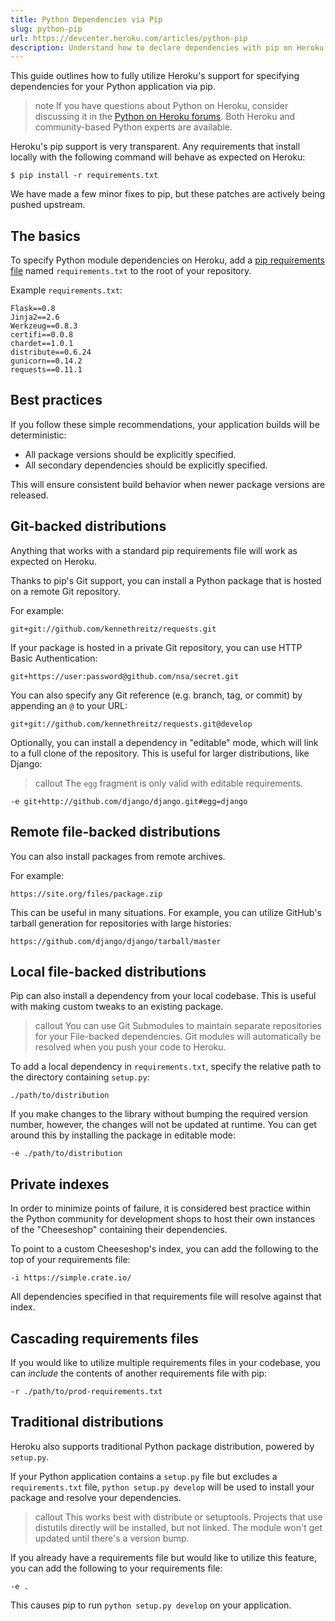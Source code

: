 ```yaml
---
title: Python Dependencies via Pip
slug: python-pip
url: https://devcenter.heroku.com/articles/python-pip
description: Understand how to declare dependencies with pip on Heroku.
---
```


This guide outlines how to fully utilize Heroku's support for specifying dependencies for your Python application via pip.

> note
> If you have questions about Python on Heroku, consider discussing it in the [Python on Heroku forums](https://discussion.heroku.com/category/python). Both Heroku and community-based Python experts are available.

Heroku's pip support is very transparent. Any requirements that install locally with the following command will behave as expected on Heroku:

```term
$ pip install -r requirements.txt
```

We have made a few minor fixes to pip, but these patches are actively being pushed upstream.

## The basics

To specify Python module dependencies on Heroku, add a [pip requirements file](http://www.pip-installer.org/en/latest/cookbook.html#requirements-files) named `requirements.txt` to the root of your repository.

Example `requirements.txt`:

```
Flask==0.8
Jinja2==2.6
Werkzeug==0.8.3
certifi==0.0.8
chardet==1.0.1
distribute==0.6.24
gunicorn==0.14.2
requests==0.11.1
```

## Best practices

If you follow these simple recommendations, your application builds will be deterministic:

- All package versions should be explicitly specified.
- All secondary dependencies should be explicitly specified.

This will ensure consistent build behavior when newer package versions are released.

## Git-backed distributions

Anything that works with a standard pip requirements file will work as expected on Heroku.

Thanks to pip's Git support, you can install a Python package that is hosted on a remote Git repository. 

For example:

```
git+git://github.com/kennethreitz/requests.git
```

If your package is hosted in a private Git repository, you can use HTTP Basic Authentication:

```
git+https://user:password@github.com/nsa/secret.git
```

You can also specify any Git reference (e.g. branch, tag, or commit) by appending an `@` to your URL:

```
git+git://github.com/kennethreitz/requests.git@develop
```

Optionally, you can install a dependency in "editable" mode, which will link to a full clone of the repository. This is useful for larger distributions, like Django:

> callout
> The `egg` fragment is only valid with editable requirements.

```
-e git+http://github.com/django/django.git#egg=django
```
 
## Remote file-backed distributions

You can also install packages from remote archives. 

For example:

```
https://site.org/files/package.zip
```

This can be useful in many situations. For example, you can utilize GitHub's tarball generation for repositories with large histories:

```
https://github.com/django/django/tarball/master
```

## Local file-backed distributions

Pip can also install a dependency from your local codebase. This is useful with making custom tweaks to an existing package.

> callout
> You can use Git Submodules to maintain separate repositories for your File-backed dependencies. Git modules will automatically be resolved when you push your code to Heroku.

To add a local dependency in `requirements.txt`, specify the relative path to the directory containing `setup.py`:

```
./path/to/distribution
```

If you make changes to the library without bumping the required version number, however, the changes will not be updated at runtime. You can get around this by installing the package in editable mode:

```
-e ./path/to/distribution
```

## Private indexes

In order to minimize points of failure, it is considered best practice within the Python community for development shops to host their own instances of the "Cheeseshop" containing their dependencies.

To point to a custom Cheeseshop's index, you can add the following to the top of your requirements file:

```
-i https://simple.crate.io/
```

All dependencies specified in that requirements file will resolve against that index.

## Cascading requirements files

If you would like to utilize multiple requirements files in your codebase, you can *include* the contents of another requirements file with pip:

```
-r ./path/to/prod-requirements.txt
```

## Traditional distributions

Heroku also supports traditional Python package distribution, powered by  `setup.py`.

If your Python application contains a `setup.py` file but excludes a `requirements.txt` file, `python setup.py develop` will be used to install your package and resolve your dependencies.

> callout
> This works best with distribute or setuptools. Projects that use distutils directly will be installed, but not linked. The module won't get updated until there's a version bump.

If you already have a requirements file but would like to utilize this feature, you can add the following to your requirements file:

```
-e . 
```

This causes pip to run `python setup.py develop` on your application.